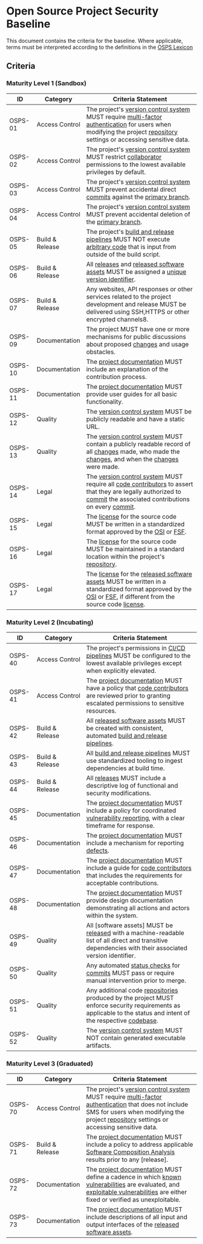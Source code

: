 # Open Source Project Security Baseline

This document contains the criteria for the baseline. Where applicable, terms must be interpreted according to the definitions in the [OSPS Lexicon](./lexicon.md)

## Criteria

### Maturity Level 1 (Sandbox)
 
| ID | Category | Criteria Statement |
|---|---|---|
| OSPS-01 | Access Control | The project's [version control system] MUST require [multi-factor authentication] for users when modifying the project [repository] settings or accessing sensitive data. |
| OSPS-02 | Access Control | The project's [version control system] MUST restrict [collaborator] permissions to the lowest available privileges by default. |
| OSPS-03 | Access Control | The project's [version control system] MUST prevent accidental direct [commits] against the [primary branch]. |
| OSPS-04 | Access Control | The project's [version control system] MUST prevent accidental deletion of the [primary branch]. |
| OSPS-05 | Build & Release | The project's [build and release pipelines] MUST NOT execute [arbitrary code] that is input from outside of the build script. |
| OSPS-06 | Build & Release | All [releases] and [released software assets] MUST be assigned a [unique version identifier]. |
| OSPS-07 | Build & Release | Any websites, API responses or other services related to the project development and release MUST be delivered using SSH,HTTPS or other encrypted channels8. |
| OSPS-09 | Documentation | The project MUST have one or more mechanisms for public discussions about proposed [changes] and usage obstacles. |
| OSPS-10 | Documentation | The [project documentation] MUST include an explanation of the contribution process. |
| OSPS-11 | Documentation | The [project documentation] MUST provide user guides for all basic functionality. |
| OSPS-12 | Quality | The [version control system] MUST be publicly readable and have a static URL. |
| OSPS-13 | Quality | The [version control system] MUST contain a publicly readable record of all [changes] made, who made the [changes], and when the [changes] were made. |
| OSPS-14 | Legal | The [version control system] MUST require all [code contributors] to assert that they are legally authorized to [commit] the associated contributions on every [commit]. |
| OSPS-15 | Legal | The [license] for the source code MUST be written in a standardized format approved by the [OSI] or [FSF]. |
| OSPS-16 | Legal | The [license] for the source code MUST be maintained in a standard location within the project's [repository]. |
| OSPS-17 | Legal | The [license] for the [released software assets] MUST be written in a standardized format approved by the [OSI] or [FSF], if different from the source code [license]. |

### Maturity Level 2 (Incubating)

| ID | Category | Criteria Statement |
|---|---|---|
| OSPS-40 | Access Control | The project's permissions in [CI/CD pipelines] MUST be configured to the lowest available privileges except when explicitly elevated. |
| OSPS-41 | Access Control | The [project documentation] MUST have a policy that [code contributors] are reviewed prior to granting escalated permissions to sensitive resources. |
| OSPS-42 | Build & Release | All [released software assets] MUST be created with consistent, automated [build and release pipelines]. |
| OSPS-43 | Build & Release | All [build and release pipelines] MUST use standardized tooling to ingest dependencies at build time. |
| OSPS-44 | Build & Release | All [releases] MUST include a descriptive log of functional and security modifications. |
| OSPS-45 | Documentation | The [project documentation] MUST include a policy for coordinated [vulnerability reporting], with a clear timeframe for response. |
| OSPS-46 | Documentation | The [project documentation] MUST include a mechanism for reporting [defects]. |
| OSPS-47 | Documentation | The [project documentation] MUST include a guide for [code contributors] that includes the requirements for acceptable contributions. |
| OSPS-48 | Documentation | The [project documentation] MUST provide design documentation demonstrating all actions and actors within the system. |
| OSPS-49 | Quality | All [software assets] MUST be [released] with a machine-readable list of all direct and transitive dependencies with their associated version identifier. |
| OSPS-50 | Quality | Any automated [status checks] for [commits]  MUST pass or require manual intervention prior to merge. |
| OSPS-51 | Quality | Any additional code [repositories] produced by the project MUST enforce security requirements as applicable to the status and intent of the respective [codebase]. |
| OSPS-52 | Quality | The [version control system] MUST NOT contain generated executable artifacts. |

### Maturity Level 3 (Graduated)

| ID | Category | Criteria Statement |
|---|---|---|
| OSPS-70 | Access Control | The project's [version control system] MUST require [multi-factor authentication] that does not include SMS for users when modifying the project [repository] settings or accessing sensitive data. |
| OSPS-71 | Build & Release | The [project documentation] MUST include a policy to address applicable [Software Composition Analysis] results prior to any [release]. |
| OSPS-72 | Documentation | The [project documentation] MUST define a cadence in which [known vulnerabilities] are evaluated, and [exploitable vulnerabilities] are either fixed or verified as unexploitable. |
| OSPS-73 | Documentation | The [project documentation] MUST include descriptions of all input and output interfaces of the [released software assets]. |

[arbitrary code]: ./lexicon.md#arbitrary-code
[build and release pipelines]: ./lexicon.md#build-and-release-pipeline
[build and release pipeline]: ./lexicon.md#build-and-release-pipeline
[changes]: ./lexicon.md#changes
[CI/CD pipelines]: ./lexicon.md#cicd-pipelines
[code contributors]: ./lexicon.md#code-contributors
[codebase]: ./lexicon.md#codebase
[collaborator]: ./lexicon.md#collaborator
[commit]: ./lexicon.md#commit
[commits]: ./lexicon.md#commit
[defects]: ./lexicon.md#defects
[exploitable vulnerabilities]: ./lexicon.md#exploitable-vulnerabilities
[license]: ./lexicon.md#license
[known vulnerabilities]: ./lexicon.md#known-vulnerabilities
[multi-factor authentication]: ./lexicon.md#multi-factor-authentication-mfa
[primary branch]: ./lexicon.md#primary-branch
[project documentation]: ./lexicon.md#project-documentation
[released]: ./lexicon.md#release
[released software assets]: ./lexicon.md#released-software-assets
[releases]: ./lexicon.md#release
[repository]: ./lexicon.md#repository
[repositories]: ./lexicon.md#repository
[Software Composition Analysis]: ./lexicon.md#software-composition-analysis-sca
[status checks]: ./lexicon.md#status-checks
[unique version identifier]: ./lexicon.md#unique-version-identifier
[version control system]: ./lexicon.md#version-control-system
[vulnerability reporting]: ./lexicon.md#vulnerability-reporting

[FSF]: https://www.fsf.org/
[OSI]: https://opensource.org/
